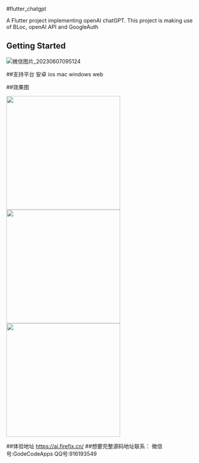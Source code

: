 #flutter_chatgpt

A Flutter project implementing openAI chatGPT.
This project is making use of BLoc, openAI API and GoogleAuth
## Getting Started
![微信图片_20230607095124](https://github.com/PengyanMingJack/flutter_ChatGPT/assets/15820159/af287508-fb09-4c09-9871-9dd4ce85938c)

##支持平台 安卓 ios mac windows web

##效果图

<img src="https://github.com/PengyanMingJack/flutter_ChatGPT/assets/15820159/4f760be3-55d9-4019-8327-2aa25f4ffc6e" width="300px">
<img src="https://github.com/PengyanMingJack/flutter_ChatGPT/assets/15820159/a6644386-5593-4dc6-90f3-dfb7683ca90e" width="300px">
<img src="https://github.com/PengyanMingJack/flutter_ChatGPT/assets/15820159/44e8aa83-2960-4b56-b20a-f58b66649c46" width="300px">

##体验地址
https://ai.firefix.cn/
##想要完整源码地址联系：
微信号:GodeCodeApps
QQ号:916193549
